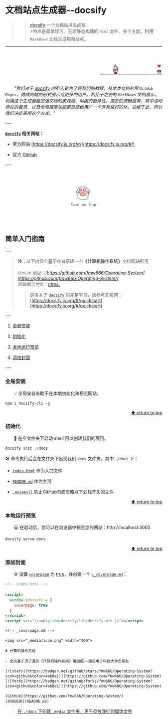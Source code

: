 # 文档站点生成器--docsify
>> [docsify](#welcome) 一个文档站点生成器<br>⚡特点是简单轻巧、无须静态构建的 `html` 文件、多个主题，利用 `MarkDown` 文档生成项目站点。

---

<div align="right"><img src="https://github.com/fmw666/my-image-file/blob/master/images/gif/rabit-jump.gif" width="200"></div><br>

&emsp;&emsp;*"我们对于 [docsify](#welcome) 的引入是为了将我们的教程、技术类文档利用 `GitHub Pages`，做成网站的形式展示给更多的用户。相比于之前的 `MarkDown` 文档展示，利用这个生成器能加强文档的美观度、动画的整体性、游览的流畅度等，其中滚动侧栏的目录、以及全局搜索功能更是能给用户一个非常良好的体。总结于此，所以我们决定采用这个方式。"*

*---*

**[`docsify`](#welcome) 相关网站：**

* 官方网站 [https://docsify.js.org/#/](https://docsify.js.org/#/)

* 官方 [GitHub](https://github.com/docsifyjs/docsify)

*---*

<div align=center><img src="https://github.com/fmw666/my-image-file/blob/master/images/small/give-me-five.png" width="200"></div>

## 简单入门指南

*---*

> <b>注：</b>以下内容全基于作者搭建一个<b>《计算机操作系统》</b>文档网站所用<br><br>
<i>`GitHub` 地址：[https://github.com/fmw666/Operating-System](https://github.com/fmw666/Operating-System/)</i><br>
<i>网站展示地址：[https:](https:)</i><br>
>> 更多关于 [`docsify`](#welcome) 的完整学习，请参考其官网：[https://docsify.js.org/#/quickstart](https://docsify.js.org/#/quickstart)

*---*

1. [全局安装](#全局安装)

1. [初始化](#初始化)

1. [本地运行预览](#本地运行预览)

1. [添加封面](#添加封面)

*---*

### 全局安装

&emsp;&emsp;💡 全局安装有助于在本地初始化和预览网站。

  ```shell
  npm i docsify-cli -g
  ```

<div align=right><a href="#简单入门指南">⬆ return to top</a></div>

### 初始化

&emsp;&emsp;📂 在空文件夹下启动 shell 用以创建我们的项目。

  ```bash
  docsify init ./docs
  ```
  
🛠 命令执行后会在文件夹下出现我们 `docs` 文件夹，其中 `./docs` 下：

+ [`index.html`](#welcome) 作为入口文件

+ [`README.md`](#welcome) 作为主页

+ [`.nojekyll`](#welcome) 防止GitHub页面忽略以下划线开头的文件

<div align=right><a href="#简单入门指南">⬆ return to top</a></div>

### 本地运行预览

&emsp;&emsp;💻 在启动后，您可以在浏览器中预览您的网站：http://localhost:3000

  ```bash
  docsify serve docs
  ```
  
<div align=right><a href="#简单入门指南">⬆ return to top</a></div>

### 添加封面

&emsp;&emsp;⚙ 设置 [`coverpage`](#welcome) 为 [true](#welcome)，并创建一个 [`\_coverpage.md`](#welcome)：

```html
<!-- index.html -->

<script>
  window.$docsify = {
    coverpage: true
  }
</script>
<script src="//unpkg.com/docsify/lib/docsify.min.js"></script>
```

```text
<!-- _coverpage.md -->

<img src="_media/icon.png" width="100">

# 计算机操作系统

- 全文基于汤子瀛的《计算机操作系统》第四版--西安电子科技大学出版社

[![stars](https://badgen.net/github/stars/fmw666/Operating-System?icon=github&color=4ab8a1)](https://github.com/fmw666/Operating-System) 
[![forks](https://badgen.net/github/forks/fmw666/Operating-System?icon=github&color=4ab8a1)](https://github.com/fmw666/Operating-System)

[GitHub](https://github.com/fmw666/Operating-System/)
[开始阅读](README.md)
```
<!-- 爱好 --> 
> [在 `./docs` 下创建 `_media` 文件夹，用于存放我们的媒体文件](#welcome)
